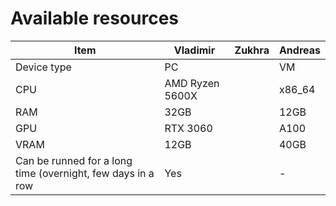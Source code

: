 # Available resources
| Item | Vladimir | Zukhra | Andreas |
|------|----------|--------|---------|
| Device type | PC | | VM |
| CPU | AMD Ryzen 5600X | | x86_64 |
| RAM | 32GB | | 12GB |
| GPU | RTX 3060 | | A100 |
| VRAM | 12GB | | 40GB |
| Can be runned for a long time (overnight, few days in a row | Yes | | - |
